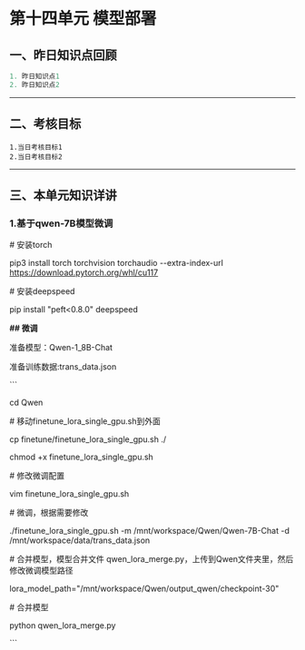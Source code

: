 # 第十四单元  模型部署

## **一、昨日知识点回顾**

```python
1. 昨日知识点1
2. 昨日知识点2
```

------

## **二、考核目标**

```
1.当日考核目标1
2.当日考核目标2
```

------

## **三、本单元知识详讲**

### 1.基于qwen-7B模型微调

\# 安装torch

pip3 install torch torchvision torchaudio --extra-index-url https://download.pytorch.org/whl/cu117

\# 安装deepspeed

pip install "peft<0.8.0" deepspeed



**## 微调**

准备模型：Qwen-1_8B-Chat

准备训练数据:trans_data.json

\```

cd Qwen

\# 移动finetune_lora_single_gpu.sh到外面

cp finetune/finetune_lora_single_gpu.sh ./

chmod +x finetune_lora_single_gpu.sh

\# 修改微调配置

vim finetune_lora_single_gpu.sh



\# 微调，根据需要修改

./finetune_lora_single_gpu.sh -m /mnt/workspace/Qwen/Qwen-7B-Chat -d /mnt/workspace/data/trans_data.json



\# 合并模型，模型合并文件 qwen_lora_merge.py，上传到Qwen文件夹里，然后修改微调模型路径

lora_model_path="/mnt/workspace/Qwen/output_qwen/checkpoint-30"



\# 合并模型

python qwen_lora_merge.py 

\```

